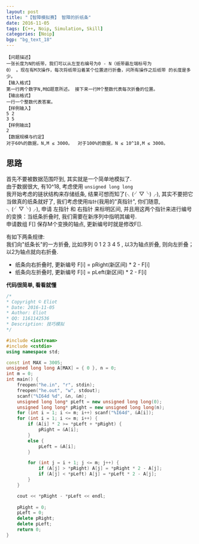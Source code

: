```yaml
---
layout: post
title: "【智障模拟赛】 智障的折纸条"
date: 2016-11-05
tags: [C++, Noip, Simulation, Skill]
categories: [Noip]
bgp: "bg_text_18"
---
```


```
【问题描述】 
一张长度为N的纸带，我们可以从左至右编号为0 - N（纸带最左端标号为
0） 。现在有M次操作，每次将纸带沿着某个位置进行折叠，问所有操作之后纸带 的长度是多少。 
【输入格式】 
第一行两个数字N,M如题意所述。 接下来一行M个整数代表每次折叠的位置。 
【输出格式】 
一行一个整数代表答案。 
【样例输入】 
5 2 
3 5 
【样例输出】 
2  
【数据规模与约定】 
对于60%的数据，N,M ≤ 3000。  对于100%的数据，N ≤ 10^18,M ≤ 3000。 
```

## 思路

首先不要被数据范围吓到, 其实就是一个简单地模拟了.  
由于数据很大, 有10^18, 考虑使用 `unsigned long long`  
我开始考虑的链状结构来存储纸条, 结果可想而知了(╮(╯▽╰)╭), 其实不要把它当做真的纸条就好了, 我们考虑使用`指针`(我用的"真指针", 你们随意, ╮(╯▽╰)╭), 申请 左指针 和 右指针 来标明区间, 并且用这两个指针来进行编号的变换：当纸条折叠时, 我们需要在新序列中指明其编号.  
申请数组 F[] 保存M个变换的轴点, 更新编号时就是修改F[].

有如下两条规律:  
我们向"纸条长"的一方折叠, 比如序列 0 1 2 3 4 5 , 以3为轴点折叠, 则向左折叠；以2为轴点就向右折叠.  

* 纸条向右折叠时, 更新编号 F[i] = pRight(新区间) * 2 - F[i]
* 纸条向左折叠时, 更新编号 F[i] = pLeft(新区间) * 2 - F[i]

**代码很简单, 看看就懂**  

```c++
/*
* Copyright © Eliot
* Date: 2016-11-05
* Author: Eliot
* QQ: 1161142536
* Description: 技巧模拟
*/

#include <iostream>
#include <cstdio>
using namespace std;

const int MAX = 3005;
unsigned long long A[MAX] = { 0 }, n = 0;
int m = 0;
int main() {
	freopen("he.in", "r", stdin);
	freopen("he.out", "w", stdout);
	scanf("%I64d %d", &n, &m);
	unsigned long long* pLeft = new unsigned long long(0);
	unsigned long long* pRight = new unsigned long long(n);
	for (int i = 1; i <= m; i++) scanf("%I64d", &A[i]);
	for (int i = 1; i <= m; i++) {
		if (A[i] * 2 >= *pLeft + *pRight) {
			pRight = &A[i];
		}
		else {
			pLeft = &A[i];
		}

		for (int j = i + 1; j <= m; j++) {
			if (A[j] > *pRight) A[j] = *pRight * 2 - A[j];
			if (A[j] < *pLeft) A[j] = *pLeft * 2 - A[j];
		}
	}

	cout << *pRight - *pLeft << endl;
	
	pRight = 0;
	pLeft = 0;
	delete pRight;
	delete pLeft;
	return 0;
}
```
